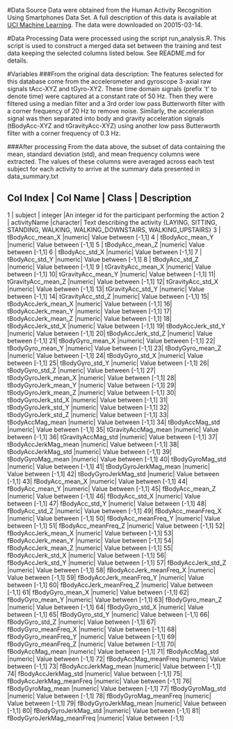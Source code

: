 #Data Source
Data were obtained from the Human Activity Recognition Using Smartphones Data Set. A full description of this data is available at [UCI Machine Learning](http://archive.ics.uci.edu/ml/datasets/Human+Activity+Recognition+Using+Smartphones). The data were downloaded on 20015-03-14.

#Data Processing
Data were processed using the script run_analysis.R. This script is used to construct a merged data set between the training and test data keeping the selected columns listed below. See README.md for details.

#Variables
###From the original data description:
The features selected for this database come from the accelerometer and gyroscope 3-axial raw signals tAcc-XYZ and tGyro-XYZ. These time domain signals (prefix 't' to denote time) were captured at a constant rate of 50 Hz. Then they were filtered using a median filter and a 3rd order low pass Butterworth filter with a corner frequency of 20 Hz to remove noise. Similarly, the acceleration signal was then separated into body and gravity acceleration signals (tBodyAcc-XYZ and tGravityAcc-XYZ) using another low pass Butterworth filter with a corner frequency of 0.3 Hz.

###After processing
From the data above, the subset of data containing the mean, standard deviation (std), and mean frequency columns were extracted. The values of these columns were averaged across each test subject for each activity to arrive at the summary data presented in data_summary.txt

Col Index | Col Name | Class | Description
--------------------------------------------
1 |  subject	|	integer	|An integer id for the participant performing the action
2 |	activityName	|character|	Text describing the activity {LAYING, SITTING, STANDING, WALKING, WALKING\_DOWNSTAIRS, WALKING\_UPSTAIRS}
3 |	tBodyAcc\_mean\_X	|numeric|	Value between [-1,1]
4 |	tBodyAcc\_mean\_Y	|numeric|	Value between [-1,1]
5 |	tBodyAcc\_mean\_Z	|numeric|	Value between [-1,1]
6 |	tBodyAcc\_std\_X	|numeric|	Value between [-1,1]
7 |	tBodyAcc\_std\_Y	|numeric|	Value between [-1,1]
8 |	tBodyAcc\_std\_Z	|numeric|	Value between [-1,1]
9 |	tGravityAcc\_mean\_X	|numeric|	Value between [-1,1]
10|	tGravityAcc\_mean\_Y	|numeric|	Value between [-1,1]
11|	tGravityAcc\_mean\_Z	|numeric|	Value between [-1,1]
12|	tGravityAcc\_std\_X	|numeric|	Value between [-1,1]
13|	tGravityAcc\_std\_Y	|numeric|	Value between [-1,1]
14|	tGravityAcc\_std\_Z	|numeric|	Value between [-1,1]
15|	tBodyAccJerk\_mean\_X	|numeric|	Value between [-1,1]
16|	tBodyAccJerk\_mean\_Y	|numeric|	Value between [-1,1]
17|	tBodyAccJerk\_mean\_Z	|numeric|	Value between [-1,1]
18|	tBodyAccJerk\_std\_X	|numeric|	Value between [-1,1]
19|	tBodyAccJerk\_std\_Y	|numeric|	Value between [-1,1]
20|	tBodyAccJerk\_std\_Z	|numeric|	Value between [-1,1]
21|	tBodyGyro\_mean\_X	|numeric|	Value between [-1,1]
22|	tBodyGyro\_mean\_Y	|numeric|	Value between [-1,1]
23|	tBodyGyro\_mean\_Z	|numeric|	Value between [-1,1]
24|	tBodyGyro\_std\_X	|numeric|	Value between [-1,1]
25|	tBodyGyro\_std\_Y	|numeric|	Value between [-1,1]
26|	tBodyGyro\_std\_Z	|numeric|	Value between [-1,1]
27|	tBodyGyroJerk\_mean\_X	|numeric|	Value between [-1,1]
28|	tBodyGyroJerk\_mean\_Y	|numeric|	Value between [-1,1]
29|	tBodyGyroJerk\_mean\_Z	|numeric|	Value between [-1,1]
30|	tBodyGyroJerk\_std\_X	|numeric|	Value between [-1,1]
31|	tBodyGyroJerk\_std\_Y	|numeric|	Value between [-1,1]
32|	tBodyGyroJerk\_std\_Z	|numeric|	Value between [-1,1]
33|	tBodyAccMag\_mean	|numeric|	Value between [-1,1]
34|	tBodyAccMag\_std	|numeric|	Value between [-1,1]
35|	tGravityAccMag\_mean	|numeric|	Value between [-1,1]
36|	tGravityAccMag\_std	|numeric|	Value between [-1,1]
37|	tBodyAccJerkMag\_mean	|numeric|	Value between [-1,1]
38|	tBodyAccJerkMag\_std	|numeric|	Value between [-1,1]
39|	tBodyGyroMag\_mean	|numeric|	Value between [-1,1]
40|	tBodyGyroMag\_std	|numeric|	Value between [-1,1]
41|	tBodyGyroJerkMag\_mean	|numeric|	Value between [-1,1]
42|	tBodyGyroJerkMag\_std	|numeric|	Value between [-1,1]
43|	fBodyAcc\_mean\_X	|numeric|	Value between [-1,1]
44| fBodyAcc\_mean\_Y	|numeric|	Value between [-1,1]
45|	fBodyAcc\_mean\_Z	|numeric|	Value between [-1,1]
46|	fBodyAcc\_std\_X	|numeric|	Value between [-1,1]
47|	fBodyAcc\_std\_Y	|numeric|	Value between [-1,1]
48|	fBodyAcc\_std\_Z	|numeric|	Value between [-1,1]
49|	fBodyAcc\_meanFreq\_X	|numeric|	Value between [-1,1]
50|	fBodyAcc\_meanFreq\_Y	|numeric|	Value between [-1,1]
51|	fBodyAcc\_meanFreq\_Z	|numeric|	Value between [-1,1]
52|	fBodyAccJerk\_mean\_X	|numeric|	Value between [-1,1]
53|	fBodyAccJerk\_mean\_Y	|numeric|	Value between [-1,1]
54|	fBodyAccJerk\_mean\_Z	|numeric|	Value between [-1,1]
55|	fBodyAccJerk\_std\_X	|numeric|	Value between [-1,1]
56|	fBodyAccJerk\_std\_Y	|numeric|	Value between [-1,1]
57|	fBodyAccJerk\_std\_Z	|numeric|	Value between [-1,1]
58|	fBodyAccJerk\_meanFreq\_X	|numeric|	Value between [-1,1]
59|	fBodyAccJerk\_meanFreq\_Y	|numeric|	Value between [-1,1]
60|	fBodyAccJerk\_meanFreq\_Z	|numeric|	Value between [-1,1]
61|	fBodyGyro\_mean\_X	|numeric|	Value between [-1,1]
62|	fBodyGyro\_mean\_Y	|numeric|	Value between [-1,1]
63|	fBodyGyro\_mean\_Z	|numeric|	Value between [-1,1]
64|	fBodyGyro\_std\_X	|numeric|	Value between [-1,1]
65|	fBodyGyro\_std\_Y	|numeric|	Value between [-1,1]
66|	fBodyGyro\_std\_Z	|numeric|	Value between [-1,1]
67|	fBodyGyro\_meanFreq\_X	|numeric|	Value between [-1,1]
68|	fBodyGyro\_meanFreq\_Y	|numeric|	Value between [-1,1]
69|	fBodyGyro\_meanFreq\_Z	|numeric|	Value between [-1,1]
70|	fBodyAccMag\_mean	|numeric|	Value between [-1,1]
71|	fBodyAccMag\_std	|numeric|	Value between [-1,1]
72|	fBodyAccMag\_meanFreq	|numeric|	Value between [-1,1]
73|	fBodyAccJerkMag\_mean	|numeric|	Value between [-1,1]
74|	fBodyAccJerkMag\_std	|numeric|	Value between [-1,1]
75|	fBodyAccJerkMag\_meanFreq	|numeric|	Value between [-1,1]
76|	fBodyGyroMag\_mean	|numeric|	Value between [-1,1]
77|	fBodyGyroMag\_std	|numeric|	Value between [-1,1]
78|	fBodyGyroMag\_meanFreq	|numeric|	Value between [-1,1]
79|	fBodyGyroJerkMag\_mean	|numeric|	Value between [-1,1]
80|	fBodyGyroJerkMag\_std	|numeric|	Value between [-1,1]
81|	fBodyGyroJerkMag\_meanFreq	|numeric|	Value between [-1,1]
